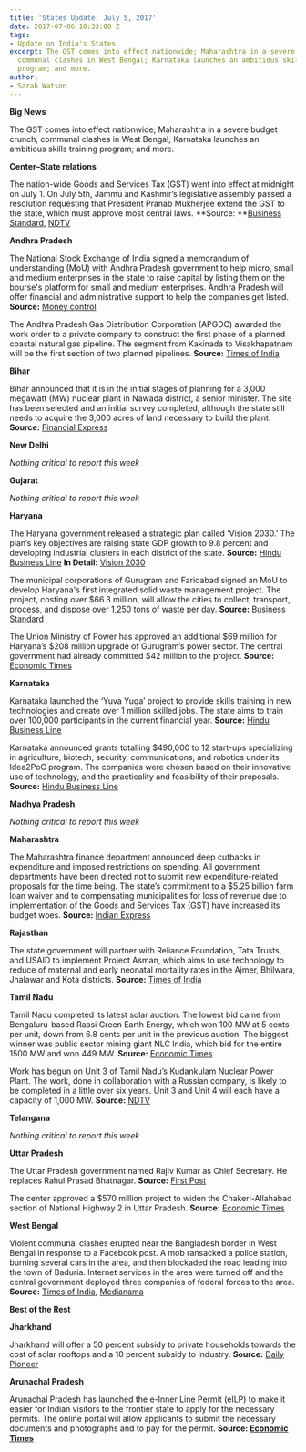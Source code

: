 ```yaml
---
title: 'States Update: July 5, 2017'
date: 2017-07-06 18:33:00 Z
tags:
- Update on India's States
excerpt: The GST comes into effect nationwide; Maharashtra in a severe budget crunch;
  communal clashes in West Bengal; Karnataka launches an ambitious skills training
  program; and more.
author:
- Sarah Watson
---
```


**Big News**

The GST comes into effect nationwide; Maharashtra in a severe budget crunch; communal clashes in West Bengal; Karnataka launches an ambitious skills training program; and more.

**Center–State relations**

The nation-wide Goods and Services Tax (GST) went into effect at midnight on July 1. On July 5th, Jammu and Kashmir’s legislative assembly passed a resolution requesting that President Pranab Mukherjee extend the GST to the state, which must approve most central laws. **Source: **[Business Standard](http://www.business-standard.com/article/economy-policy/gst-after-17-years-of-brainstorming-india-wakes-up-to-historic-tax-reform-117070100074_1.html), [NDTV](http://www.ndtv.com/india-news/jammu-and-kashmir-adopts-gst-resolution-amid-protests-by-opposition-1721015)

**Andhra Pradesh**

The National Stock Exchange of India signed a memorandum of understanding (MoU) with Andhra Pradesh government to help micro, small and medium enterprises in the state to raise capital by listing them on the bourse's platform for small and medium enterprises. Andhra Pradesh will offer financial and administrative support to help the companies get listed. **Source:** [Money control](http://www.moneycontrol.com/news/business/nse-andhra-pradesh-govt-sign-mou-to-fuel-growth-of-msmes-2313051.html)

The Andhra Pradesh Gas Distribution Corporation (APGDC) awarded the work order to a private company to construct the first phase of a planned coastal natural gas pipeline. The segment from Kakinada to Visakhapatnam will be the first section of two planned pipelines. **Source:** [Times of India](http://timesofindia.indiatimes.com/city/vijayawada/piped-gas-project-in-andhra-pradesh-gains-steam/articleshow/59408667.cms)

**Bihar**

Bihar announced that it is in the initial stages of planning for a 3,000 megawatt (MW) nuclear plant in Nawada district, a senior minister. The site has been selected and an initial survey completed, although the state still needs to acquire the 3,000 acres of land necessary to build the plant. **Source:** [Financial Express](http://www.financialexpress.com/industry/bihar-bets-big-on-nuclear-power-plans-3000-mw-plant/738323/)

**New Delhi**

*Nothing critical to report this week*

**Gujarat**

*Nothing critical to report this week*

**Haryana**

The Haryana government released a strategic plan called ‘Vision 2030.’ The plan’s key objectives are raising state GDP growth to 9.8 percent and developing industrial clusters in each district of the state. **Source:** [Hindu Business Line](http://www.thehindubusinessline.com/news/national/haryana-vision-document-sets-agenda-up-to-2030/article9738935.ece) **In Detail:** [Vision 2030](http://esaharyana.gov.in/Data/Planning/UNDP_2030.pdf)

The municipal corporations of Gurugram and Faridabad signed an MoU to develop Haryana's first integrated solid waste management project. The project, costing over $66.3 million, will allow the cities to collect, transport, process, and dispose over 1,250 tons of waste per day. **Source:** [Business Standard](http://www.business-standard.com/article/pti-stories/gurugram-faridabad-municipal-bodies-sign-mou-for-waste-management-proect-117063001245_1.html)

The Union Ministry of Power has approved an additional $69 million for Haryana’s $208 million upgrade of Gurugram’s power sector. The central government had already committed $42 million to the project. **Source:** [Economic Times](http://economictimes.indiatimes.com/industry/energy/power/power-minister-piyush-goel-approves-rs-450-crore-for-power-sector-in-gurugram/articleshow/59370429.cms)

**Karnataka**

Karnataka launched the ‘Yuva Yuga’ project to provide skills training in new technologies and create over 1 million skilled jobs. The state aims to train over 100,000 participants in the current financial year. **Source:** [Hindu Business Line](http://www.thehindubusinessline.com/news/national/karnataka-launches-skilling-programme/article9745425.ece)

Karnataka announced grants totalling $490,000 to 12 start-ups specializing in agriculture, biotech, security, communications, and robotics under its Idea2PoC program. The companies were chosen based on their innovative use of technology, and the practicality and feasibility of their proposals. **Source:** [Hindu Business Line](http://www.thehindubusinessline.com/news/karnataka-grants-318-crore-to-12-startup-companies/article9740481.ece)

**Madhya Pradesh**

*Nothing critical to report this week*

**Maharashtra**

The Maharashtra finance department announced deep cutbacks in expenditure and imposed restrictions on spending. All government departments have been directed not to submit new expenditure-related proposals for the time being. The state’s commitment to a $5.25 billion farm loan waiver and to compensating municipalities for loss of revenue due to implementation of the Goods and Services Tax (GST) have increased its budget woes. **Source:** [Indian Express](http://indianexpress.com/article/business/business-others/maharashtra-public-sector-capital-investment-in-lockdown-mode-4731320/)

**Rajasthan**

The state government will partner with Reliance Foundation, Tata Trusts, and USAID to implement Project Asman, which aims to use technology to reduce of maternal and early neonatal mortality rates in the Ajmer, Bhilwara, Jhalawar and Kota districts. **Source:** [Times of India](http://timesofindia.indiatimes.com/city/jaipur/state-signs-mous-to-reduce-maternal-early-neonatal-mortality-rates/articleshow/59343416.cms)

**Tamil Nadu**

Tamil Nadu completed its latest solar auction. The lowest bid came from Bengaluru-based Raasi Green Earth Energy, which won 100 MW at 5 cents per unit, down from 6.8 cents per unit in the previous auction. The biggest winner was public sector mining giant NLC India, which bid for the entire 1500 MW and won 449 MW. **Source:** [Economic Times](http://economictimes.indiatimes.com/industry/energy/power/nlc-biggest-winner-in-1500-mw-tn-solar-auction/articleshow/59415197.cms)

Work has begun on Unit 3 of Tamil Nadu’s Kudankulam Nuclear Power Plant. The work, done in collaboration with a Russian company, is likely to be completed in a little over six years. Unit 3 and Unit 4 will each have a capacity of 1,000 MW. **Source:** [NDTV](http://www.ndtv.com/india-news/work-begins-at-kudankulam-nuclear-power-plants-unit-3-1718652)

**Telangana**

*Nothing critical to report this week*

**Uttar Pradesh**

The Uttar Pradesh government named Rajiv Kumar as Chief Secretary. He replaces Rahul Prasad Bhatnagar. **Source:** [First Post](http://www.firstpost.com/india/rajiv-kumar-appointed-as-new-chief-secretary-of-uttar-pradesh-3757729.html)

The center approved a $570 million project to widen the Chakeri-Allahabad section of National Highway 2 in Uttar Pradesh. **Source:** [Economic Times](http://economictimes.indiatimes.com/news/economy/infrastructure/government-clears-rs-3691-cr-highway-project-in-up/articleshow/59356536.cms)

**West Bengal**

Violent communal clashes erupted near the Bangladesh border in West Bengal in response to a Facebook post. A mob ransacked a police station, burning several cars in the area, and then blockaded the road leading into the town of Baduria. Internet services in the area were turned off and the central government deployed three companies of federal forces to the area. **Source:** [Times of India](http://timesofindia.indiatimes.com/city/kolkata/heart-of-violence-under-siege/articleshow/59449731.cms), [Medianama](https://www.medianama.com/2017/07/223-internet-shutdown-west-bengal/)

**Best of the Rest**

**Jharkhand**

Jharkhand will offer a 50 percent subsidy to private households towards the cost of solar rooftops and a 10 percent subsidy to industry. **Source:** [Daily Pioneer](http://www.dailypioneer.com/state-editions/govt-to-provide-50-subsidy-on-solar-rooftop-installation.html)

**Arunachal Pradesh**

Arunachal Pradesh has launched the e-Inner Line Permit (eILP) to make it easier for Indian visitors to the frontier state to apply for the necessary permits. The online portal will allow applicants to submit the necessary documents and photographs and to pay for the permit. **Source: [Economic Times](http://economictimes.indiatimes.com/news/politics-and-nation/arunachal-pradesh-launches-e-inner-line-permit-programme/articleshow/59401268.cms)**